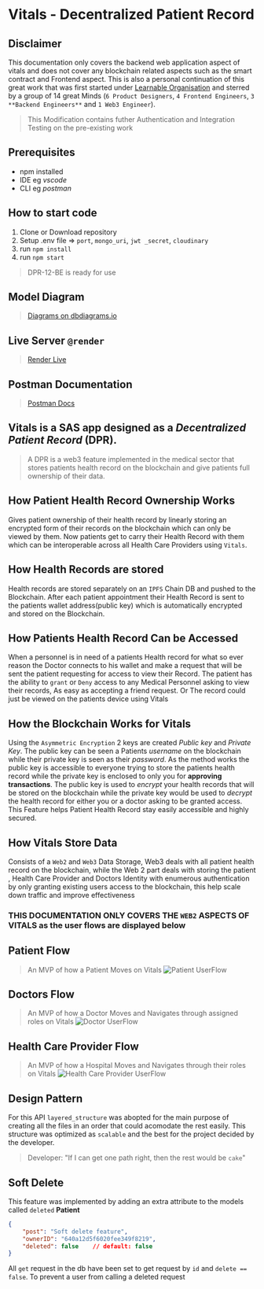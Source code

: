 # Vitals - Decentralized Patient Record

## **Disclaimer**
 This documentation only covers the backend web application aspect of vitals and does not cover any blockchain related aspects such as the smart contract and Frontend aspect. This is also a personal continuation of this great work that was first started under [Learnable Organisation](https://github.com/learnable-2022) and sterred by a group of 14 great Minds (`6 Product Designers`, `4 Frontend Engineers`, `3 **Backend Engineers**` and `1 Web3 Engineer`).

> This Modification contains futher Authentication and Integration Testing on the pre-existing work

## Prerequisites
-   npm installed
-   IDE eg _vscode_
-   CLI eg _postman_

## How to start code
1.  Clone or Download repository
2.  Setup .env file => `port`, `mongo_uri`, `jwt _secret`, `cloudinary`
2.  run `npm install`
3.  run `npm start`
>   DPR-12-BE is ready for use

## Model Diagram
>   [Diagrams on dbdiagrams.io](https://dbdiagram.io/d/646c9bdcdca9fb07c49993a3)

## Live Server `@render`
>   [Render Live](https://vitals-8myt.onrender.com)

## Postman Documentation
>   [Postman Docs](https://documenter.getpostman.com/view/19026826/2s93m7X2Jc)

## **Vitals** is a SAS app designed as a _Decentralized Patient Record_ (**DPR**).

> A DPR is a web3 feature implemented in the medical sector that stores patients health record on the blockchain and give patients full ownership of their data. 

## How Patient Health Record Ownership Works 
Gives patient ownership of their health record by linearly storing an encrypted form of their records on the blockchain which can only be viewed by them. Now patients get to carry their Health Record with them which can be interoperable across all Health Care Providers using `Vitals`.

## How Health Records are stored 
 Health records are stored separately on an `IPFS` Chain DB and pushed to the Blockchain. After each patient appointment their Health Record is sent to the patients wallet address(public key) which is automatically encrypted and stored on the Blockchain.

## How Patients Health Record Can be Accessed
When a personnel is in need of a patients Health record for what so ever reason the Doctor connects to his wallet and make a request that will be sent the patient requesting for access to view their Record. The patient has the ability to `grant` or `Deny` access to any Medical Personnel asking to view their records, As easy as accepting a friend request. Or The record could just be viewed on the patients device using Vitals

## How the Blockchain Works for Vitals 
Using the `Asymmetric Encryption` 2 keys are created _Public key_ and _Private Key_. The public key can be seen a Patients _username_ on the blockchain while their private key is seen as their _password_. As the method works the public key is accessible to everyone trying to store the patients health record while the private key is enclosed to only you for **approving transactions**. The public key is used to _encrypt_ your health records that will be stored on the blockchain while the private key would be used to _decrypt_ the health record for either you or a doctor asking to be granted access. This Feature helps Patient Health Record stay easily accessible and highly secured.

## How Vitals Store Data  
Consists of a `Web2` and `Web3` Data Storage, Web3 deals with all patient health record on the blockchain, while the Web 2 part deals with storing the patient , Health Care Provider and Doctors Identity with enumerous authentication by only granting existing users access to the blockchain, this help scale down traffic and improve effectiveness

### THIS DOCUMENTATION ONLY COVERS THE `WEB2` ASPECTS OF VITALS as the user flows are displayed below

## Patient Flow
> An MVP of how a Patient Moves on Vitals 
![Patient UserFlow](https://res.cloudinary.com/prog-bio/image/upload/v1687747505/WhatsApp_Image_2023-06-26_at_03.39.38_i1soly.jpg)

## Doctors Flow
> An MVP of how a Doctor Moves and Navigates through assigned roles on Vitals 
![Doctor UserFlow](https://res.cloudinary.com/prog-bio/image/upload/v1687747591/WhatsApp_Image_2023-06-26_at_03.39.38_1_f6xgbq.jpg)

## Health Care Provider Flow
> An MVP of how a Hospital Moves and Navigates through their roles on Vitals 
![Health Care Provider UserFlow](https://res.cloudinary.com/prog-bio/image/upload/v1687748669/WhatsApp_Image_2023-06-26_at_04.02.13_uxvpu9.jpg)


## Design Pattern
For this API `layered_structure` was abopted for the main purpose of creating 
all the files in an order that could acomodate the rest easily. This structure was optimized 
as `scalable` and the best for the project decided by the developer. 
> Developer: "If I can get one path right, then the rest would be `cake`"
    
## **Soft Delete** 
This feature was implemented by adding an extra attribute to the models called `deleted`
**Patient**
```json
{
    "post": "Soft delete feature",
    "ownerID": "640a12d5f6020fee349f8219",
    "deleted": false    // default: false
}
```
All `get` request in the db have been set to get request by `id` and `delete == false`. To prevent a user from calling a 
deleted request 
